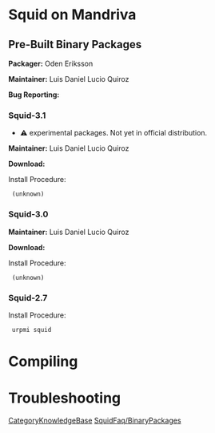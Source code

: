 # Squid on Mandriva

## Pre-Built Binary Packages

**Packager:** Oden Eriksson

**Maintainer:** Luis Daniel Lucio Quiroz

**Bug Reporting:**
[](https://qa.mandriva.com/buglist.cgi?quicksearch=squid)

### Squid-3.1

  - ⚠️
    experimental packages. Not yet in official distribution.

**Maintainer:** Luis Daniel Lucio Quiroz

**Download:** [](http://kenobi.mandriva.com/~dlucio/)

Install Procedure:

``` 
 (unknown)
```

### Squid-3.0

**Maintainer:** Luis Daniel Lucio Quiroz

**Download:**
[](http://www.rpmfind.net//linux/RPM/mandriva/2009.1/i586/media/main/release/squid-3.0-14mdv2009.1.i586.html)

Install Procedure:

``` 
 (unknown)
```

### Squid-2.7

Install Procedure:

``` 
 urpmi squid
```

# Compiling

# Troubleshooting

[CategoryKnowledgeBase](/CategoryKnowledgeBase)
[SquidFaq/BinaryPackages](/SquidFaq/BinaryPackages)
